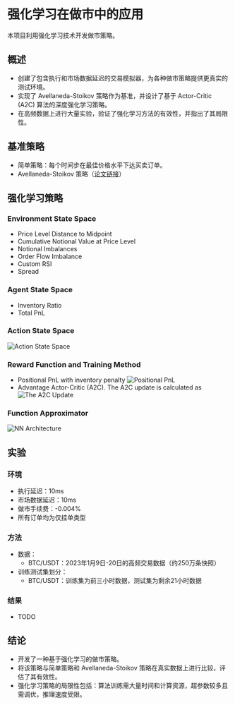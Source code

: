 # 强化学习在做市中的应用

本项目利用强化学习技术开发做市策略。

## 概述

- 创建了包含执行和市场数据延迟的交易模拟器，为各种做市策略提供更真实的测试环境。
- 实现了 Avellaneda-Stoikov 策略作为基准，并设计了基于 Actor-Critic (A2C) 算法的深度强化学习策略。
- 在高频数据上进行大量实验，验证了强化学习方法的有效性，并指出了其局限性。

## 基准策略

- 简单策略：每个时间步在最佳价格水平下达买卖订单。
- Avellaneda-Stoikov 策略（[论文链接](https://math.nyu.edu/~avellane/HighFrequencyTrading.pdf)）

## 强化学习策略

### Environment State Space

- Price Level Distance to Midpoint
- Cumulative Notional Value at Price Level
- Notional Imbalances
- Order Flow Imbalance
- Custom RSI
- Spread

### Agent State Space

- Inventory Ratio
- Total PnL

### Action State Space

![Action State Space](images/readme/action_space.png)

### Reward Function and Training Method

- Positional PnL with inventory penalty ![Positional PnL](images/readme/reward_func.png)
- Advantage Actor-Critic (A2C). The A2C update is calculated as ![The A2C Update](images/readme/a2c_update.png)

### Function Approximator

![NN Architecture](images/readme/nn_architecture.png)


## 实验

### 环境

- 执行延迟：10ms
- 市场数据延迟：10ms
- 做市手续费：-0.004%
- 所有订单均为仅挂单类型

### 方法

- 数据：
  - BTC/USDT：2023年1月9日-20日的高频交易数据（约250万条快照）
- 训练测试集划分：
  - BTC/USDT：训练集为前三小时数据，测试集为剩余21小时数据

### 结果

- TODO

## 结论

- 开发了一种基于强化学习的做市策略。
- 将该策略与简单策略和 Avellaneda-Stoikov 策略在真实数据上进行比较，评估了其有效性。
- 强化学习策略的局限性包括：算法训练需大量时间和计算资源，超参数较多且需调优，推理速度受限。




